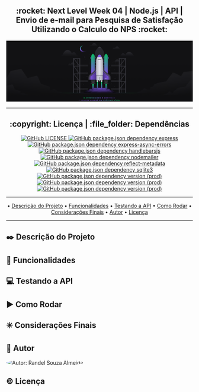 <div align="center">        
    <h2><strong>:rocket: Next Level Week 04 | Node.js | API | Envio de e-mail para Pesquisa de Satisfação Utilizando o Calculo do NPS :rocket:</strong></h2>    
    <a href="https://app.rocketseat.com.br/" >
        <img src="./src/images_readme/nlw03-.png" alt="Next Level Week 04">
    </a>
</div>

___

<h2 align="center"> :copyright: Licença | :file_folder: Dependências</h2>
<p align="center">

<a href="https://github.com/RandelSouza/next-level-week-4/blob/master/LICENSE" >
    <img alt="GitHub LICENSE" src="https://img.shields.io/github/license/randelsouza/next-level-week-4?style=for-the-badge">
</a>

<a href="https://www.npmjs.com/package/express">
    <img alt="GitHub package.json dependency express" src="https://img.shields.io/github/package-json/dependency-version/randelsouza/next-level-week-4/express?style=for-the-badge">
</a>

<a href="https://www.npmjs.com/package/express-async-errors" >
<img alt="GitHub package.json dependency express-async-errors" src="https://img.shields.io/github/package-json/dependency-version/randelsouza/next-level-week-4/express-async-errors?style=for-the-badge">
</a>

<a href="https://handlebarsjs.com/" >
    <img alt="GitHub package.json dependency handlebarsjs" src="https://img.shields.io/github/package-json/dependency-version/randelsouza/next-level-week-4/handlebars?style=for-the-badge">
</a>

<a href="https://www.npmjs.com/package/nodemailer" >
    <img alt="GitHub package.json dependency nodemailer" src="https://img.shields.io/github/package-json/dependency-version/randelsouza/next-level-week-4/nodemailer?style=for-the-badge">
</a>

<a href="https://www.npmjs.com/package/reflect-metadata" >
    <img alt="GitHub package.json dependency reflect-metadata" src="https://img.shields.io/github/package-json/dependency-version/randelsouza/next-level-week-4/reflect-metadata?style=for-the-badge">
</a>    

<a href="https://www.npmjs.com/package/sqlite3" >
    <img alt="GitHub package.json dependency sqlite3" src="https://img.shields.io/github/package-json/dependency-version/randelsouza/next-level-week-4/sqlite3?style=for-the-badge">
</a>

<a href="https://www.npmjs.com/package/typeorm" >
    <img alt="GitHub package.json dependency version (prod)" src="https://img.shields.io/github/package-json/dependency-version/randelsouza/next-level-week-4/typeorm?style=for-the-badge">
</a>

<a href="https://www.npmjs.com/package/uuid" >
    <img alt="GitHub package.json dependency version (prod)" src="https://img.shields.io/github/package-json/dependency-version/randelsouza/next-level-week-4/uuid?style=for-the-badge">
</a>    

<a href="https://www.npmjs.com/package/yup" >
    <img alt="GitHub package.json dependency version (prod)" src="https://img.shields.io/github/package-json/dependency-version/randelsouza/next-level-week-4/yup?style=for-the-badge">
</a>    
</p>

---

<p align="center" >
 • <a href="#black_nib-descrição-do-projeto">Descrição do Projeto</a> •
 <a href="#nut_and_bolt-funcionalidades">Funcionalidades</a> •
 <a href="#computer-testando-a-api">Testando a API</a> • 
 <a href="#arrow_forward-como-rodar">Como Rodar</a> • 
 <a href="#eight_spoked_asterisk-considerações-finais">Considerações Finais</a> • 
 <a href="#mag_right-autor">Autor</a> • 
 <a href="#copyright-licença">Licença</a>
</p>

---

## :black_nib: Descrição do Projeto
## :nut_and_bolt: Funcionalidades
## :computer: Testando a API
## :arrow_forward: Como Rodar
## :eight_spoked_asterisk: Considerações Finais
## :mag_right: Autor

<img width="100px" style="border-radius: 50%" height="100px" src="https://avatars.githubusercontent.com/u/30515957?s=460&u=affdd7f0e56343addc3d37c3178e0999d51f7f8e&v=4" alt="Autor: Randel Souza Almeida">

## :copyright: Licença